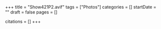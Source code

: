 +++
title = "Show421P2.avif"
tags = ["Photos"]
categories = []
startDate = ""
draft = false
pages = []

citations = []
+++
